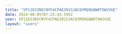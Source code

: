 ```yaml
---
title: "SP11ES3N5CNYF4CPAE391SJACQYMQ9GQW0TXWJVGE"
date: 2024-08-05T07:25:43.595Z
user: SP11ES3N5CNYF4CPAE391SJACQYMQ9GQW0TXWJVGE
layout: "users"
---
```

    